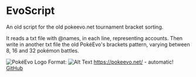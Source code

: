# EvoScript
An old script for the old pokeevo.net tournament bracket sorting.

It reads a txt file with @names, in each line, representing accounts. Then write in another txt file the old PokéEvo's brackets pattern, varying between 8, 16 and 32 pokémon battles. 

![PokéEvo Logo](/blob/master/pokeevo.png)
Format: ![Alt Text](url)
https://pokeevo.net/ - automatic!
[GitHub](http://github.com)
